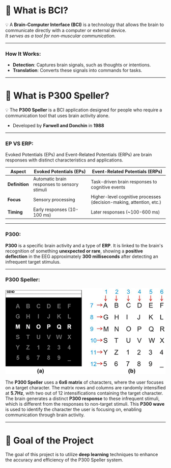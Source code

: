 # 🧠 What is BCI?

💡 A **Brain-Computer Interface (BCI)** is a technology that allows the brain to communicate directly with a computer or external device.  
*It serves as a tool for non-muscular communication.*

---

### How It Works:  
- **Detection**: Captures brain signals, such as thoughts or intentions.  
- **Translation**: Converts these signals into commands for tasks.

---

# 🧠 What is P300 Speller?

💡 The **P300 Speller** is a BCI application designed for people who require a communication tool that uses brain activity alone.  
- Developed by **Farwell and Donchin** in **1988**

---

### EP VS ERP:
Evoked Potentials (EPs) and Event-Related Potentials (ERPs) are brain responses with distinct characteristics and applications.

| **Aspect**            | **Evoked Potentials (EPs)**                   | **Event-Related Potentials (ERPs)**              |
|------------------------|-----------------------------------------------|-------------------------------------------------|
| **Definition**         | Automatic brain responses to sensory stimuli | Task-driven brain responses to cognitive events |
| **Focus**              | Sensory processing                           | Higher-level cognitive processes (decision-making, attention, etc.) |
| **Timing**             | Early responses (10-100 ms)                  | Later responses (~100-600 ms)                   |

---

### P300:
**P300** is a specific brain activity and a type of **ERP**. It is linked to the brain's recognition of something **unexpected or rare**, showing a **positive deflection** in the EEG approximately **300 milliseconds** after detecting an infrequent target stimulus.

---

### P300 Speller:
![P300 Speller Paradigm](P300-speller-paradigm.png)

The **P300 Speller** uses a **6x6 matrix** of characters, where the user focuses on a target character. The matrix rows and columns are randomly intensified at **5.7Hz**, with two out of 12 intensifications containing the target character. The brain generates a distinct **P300 response** to these infrequent stimuli, which is different from the responses to non-target stimuli. This **P300 wave** is used to identify the character the user is focusing on, enabling communication through brain activity.

---

# 🎯 Goal of the Project

The goal of this project is to utilize **deep learning** techniques to enhance the accuracy and efficiency of the P300 Speller system.
